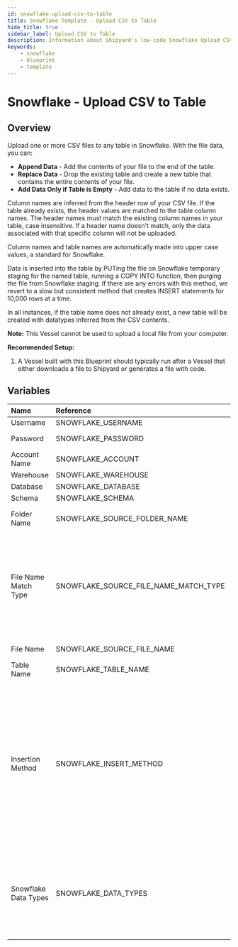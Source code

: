 ```yaml
---
id: snowflake-upload-csv-to-table
title: Snowflake Template - Upload CSV to Table
hide_title: true
sidebar_label: Upload CSV to Table
description: Information about Shipyard's low-code Snowflake Upload CSV to Table blueprint. Upload a CSV file to any table in Snowflake. 
keywords:
    - snowflake
    - blueprint
    - template
---
```


# Snowflake - Upload CSV to Table

## Overview
Upload one or more CSV files to any table in Snowflake. With the file data, you can:
- **Append Data** - Add the contents of your file to the end of the table.
- **Replace Data** - Drop the existing table and create a new table that contains the entire contents of your file.
- **Add Data Only if Table is Empty** - Add data to the table if no data exists.

Column names are inferred from the header row of your CSV file. If the table already exists, the header values are matched to the table column names. The header names must match the existing column names in your table, case insensitive. If a header name doesn't match, only the data associated with that specific column will not be uploaded.

Column names and table names are automatically made into upper case values, a standard for Snowflake.

Data is inserted into the table by PUTing the file on Snowflake temporary staging for the named table, running a COPY INTO function, then purging the file from Snowflake staging. If there are any errors with this method, we revert to a slow but consistent method that creates INSERT statements for 10,000 rows at a time.

In all instances, if the table name does not already exist, a new table will be created with datatypes inferred from the CSV contents.

**Note:** This Vessel cannot be used to upload a local file from your computer.

**Recommended Setup:**

1. A Vessel built with this Blueprint should typically run after a Vessel that either downloads a file to Shipyard or generates a file with code. 

## Variables

| Name | Reference | Type | Required | Default | Options | Description |
|:-----|:----------|:-----|:---------|:--------|:--------|:------------|
| Username | SNOWFLAKE_USERNAME  | Alphanumeric |:white_check_mark: | `-` | - |  |
| Password | SNOWFLAKE_PASSWORD  | Password |:white_check_mark: | `-` | - | Password for the provided username |
| Account Name | SNOWFLAKE_ACCOUNT  | Alphanumeric |:white_check_mark: | `-` | - |  |
| Warehouse | SNOWFLAKE_WAREHOUSE  | Alphanumeric |:heavy_minus_sign: | `-` | - |  |
| Database | SNOWFLAKE_DATABASE  | Alphanumeric |:white_check_mark: | `-` | - |  |
| Schema | SNOWFLAKE_SCHEMA  | Alphanumeric |:heavy_minus_sign: | `-` | - |  |
| Folder Name | SNOWFLAKE_SOURCE_FOLDER_NAME  | Alphanumeric |:heavy_minus_sign: | `-` | - | Folder where the file to upload can be found. Leaving blank will search in the current working directory. |
| File Name Match Type | SNOWFLAKE_SOURCE_FILE_NAME_MATCH_TYPE  | Select |:white_check_mark: | `exact_match` | Exact Match: `exact_match`<br></br><br></br>Regex Match: `regex_match`<br></br><br></br> | Determines if the text in "File Name" will match to one or multiple files. |
| File Name | SNOWFLAKE_SOURCE_FILE_NAME  | Alphanumeric |:white_check_mark: | `-` | - | Name of the file to upload to the specified table |
| Table Name | SNOWFLAKE_TABLE_NAME  | Alphanumeric |:white_check_mark: | `-` | - | Name of the table where you want data inserted |
| Insertion Method | SNOWFLAKE_INSERT_METHOD  | Select |:white_check_mark: | `append` | Append Data: `append`<br></br><br></br>Replace Data: `replace`<br></br><br></br>Add Data Only if Table is Empty: `fail`<br></br><br></br> | Determines how the data in your file will be added to the table |
| Snowflake Data Types | SNOWFLAKE_DATA_TYPES  | Alphanumeric |:heavy_minus_sign: | `-` | - | The option to declare the Snowflake datatypes. The input needs to be similar to a list of lists, which will be used to form a CREATE OR REPLACE TABLE statement. For more information on Snowflake data types, visit https://docs.snowflake.com/en/sql-reference/intro-summary-data-types.html |



